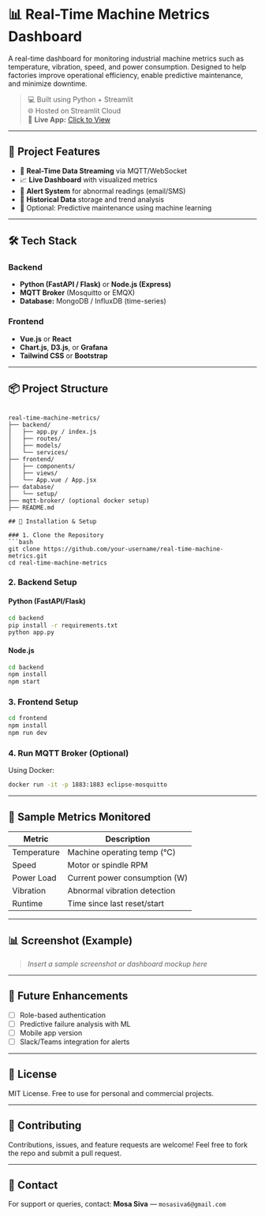 
# 📊 Real-Time Machine Metrics Dashboard

A real-time dashboard for monitoring industrial machine metrics such as temperature, vibration, speed, and power consumption. Designed to help factories improve operational efficiency, enable predictive maintenance, and minimize downtime.
> 💻 Built using Python + Streamlit  
> 🌐 Hosted on Streamlit Cloud  
> 🔗 **Live App:** [Click to View](https://real-time-machine-metrics-jd9fzaqdo9f72wje4fbznn.streamlit.app/)

---

## 🚀 Project Features

- 📡 **Real-Time Data Streaming** via MQTT/WebSocket
- 📈 **Live Dashboard** with visualized metrics
- 🚨 **Alert System** for abnormal readings (email/SMS)
- 🧠 **Historical Data** storage and trend analysis
- 🧪 Optional: Predictive maintenance using machine learning

---

## 🛠️ Tech Stack

### Backend
- **Python (FastAPI / Flask)** or **Node.js (Express)**
- **MQTT Broker** (Mosquitto or EMQX)
- **Database:** MongoDB / InfluxDB (time-series)

### Frontend
- **Vue.js** or **React**
- **Chart.js**, **D3.js**, or **Grafana**
- **Tailwind CSS** or **Bootstrap**

---

## 📦 Project Structure

```

real-time-machine-metrics/
├── backend/
│   ├── app.py / index.js
│   ├── routes/
│   ├── models/
│   └── services/
├── frontend/
│   ├── components/
│   ├── views/
│   └── App.vue / App.jsx
├── database/
│   └── setup/
├── mqtt-broker/ (optional docker setup)
├── README.md

## 🔧 Installation & Setup

### 1. Clone the Repository
```bash
git clone https://github.com/your-username/real-time-machine-metrics.git
cd real-time-machine-metrics
````

### 2. Backend Setup

#### Python (FastAPI/Flask)

```bash
cd backend
pip install -r requirements.txt
python app.py
```

#### Node.js

```bash
cd backend
npm install
npm start
```

### 3. Frontend Setup

```bash
cd frontend
npm install
npm run dev
```

### 4. Run MQTT Broker (Optional)

Using Docker:

```bash
docker run -it -p 1883:1883 eclipse-mosquitto
```

---

## 🧪 Sample Metrics Monitored

| Metric      | Description                   |
| ----------- | ----------------------------- |
| Temperature | Machine operating temp (°C)   |
| Speed       | Motor or spindle RPM          |
| Power Load  | Current power consumption (W) |
| Vibration   | Abnormal vibration detection  |
| Runtime     | Time since last reset/start   |

---

## 📊 Screenshot (Example)

> *Insert a sample screenshot or dashboard mockup here*

---

## 📅 Future Enhancements

* [ ] Role-based authentication
* [ ] Predictive failure analysis with ML
* [ ] Mobile app version
* [ ] Slack/Teams integration for alerts

---

## 📜 License

MIT License. Free to use for personal and commercial projects.

---

## 🤝 Contributing

Contributions, issues, and feature requests are welcome!
Feel free to fork the repo and submit a pull request.

---

## 📧 Contact

For support or queries, contact:
**Mosa Siva** — `mosasiva6@gmail.com`

